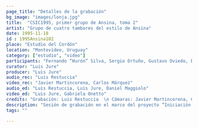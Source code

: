 ```yaml
---
page_title: "Detalles de la grabación"
bg_image: "images/lonja.jpg"
title:  "CSIC1995, primer grupo de Ansina, toma 2"  
artist: "Grupo de cuatro tambores del estilo de Ansina"  
date: 1995-11-18
id : 1995Ansina102
place: "Estudio del Cordón"  
location: "Montevideo, Uruguay"  
category: ["estudio", "video"]
participants: "Fernando “Hurón” Silva, Sergio Ortuño, Gustavo Oviedo, Edinson “Palo” Oviedo"  
curator: "Luis Jure"  
producer: "Luis Jure"  
audio_rec: "Luis Restuccia"  
video_rec: "Javier Martincorena, Carlos Márquez"  
audio_ed: "Luis Restuccia, Luis Jure, Daniel Maggiolo"  
video_ed: "Luis Jure, Gabriela Onetto"  
credits: "Grabación: Luis Restuccia  \n Cámaras: Javier Martincorena, Carlos Márquez  \n Edición de audio y video: Luis Jure"  
description: "Sesión de grabación en el marco del proyecto “Iniciación a la documentación y análisis del candombe afro-uruguayo” dirigido por Luis Jure, con financiación de la CSIC, Comisión Sectorial de Investigación Científica de la Universidad de la República. Edición original de 1995 para el video “Los tambores: tres llamadas”."  
tags: ""  

---
```

